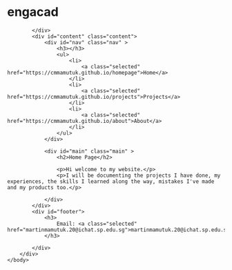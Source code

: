 <html>
    <head>
        <title>engacad</title>
        <link rel="stylesheet" type="text/css" href="style.css" />
    </head>
    <body>
        <div id="container">
            <div id="header">
                <h1>engacad</h1>

            </div>
            <div id="content" class="content">
                <div id="nav" class="nav" >
                    <h3></h3>
                    <ul>
                        <li>
                            <a class="selected" href="https://cmmamutuk.github.io/homepage">Home</a>
                        </li>
                        <li>
                            <a class="selected" href="https://cmmamutuk.github.io/projects">Projects</a>
                        </li>
                        <li>
                            <a class="selected" href="https://cmmamutuk.github.io/about">About</a>
                        </li>
                    </ul>
                </div>

                <div id="main" class="main" >
                    <h2>Home Page</h2>

                    <p>Hi welcome to my website.</p>
                    <p>I will be documenting the projects I have done, my experiences, the skills I learned along the way, mistakes I've made and my products too.</p>

                </div>
            </div>
            <div id="footer">
                <h3>
                    Email: <a class="selected" href="martinmamutuk.20@ichat.sp.edu.sg">martinmamutuk.20@ichat.sp.edu.sg</a>
                </h3>

            </div>
        </div>
    </body>
</html>
